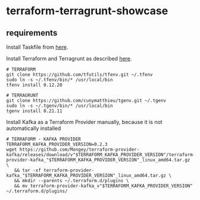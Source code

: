 # terraform-terragrunt-showcase

## requirements

Install Taskfile from [here](https://taskfile.dev/#/installation).

Install Terraform and Terragrunt as described [here](https://blog.gruntwork.io/how-to-manage-multiple-versions-of-terragrunt-and-terraform-as-a-team-in-your-iac-project-da5b59209f2d).
```
# TERRAFORM
git clone https://github.com/tfutils/tfenv.git ~/.tfenv
sudo ln -s ~/.tfenv/bin/* /usr/local/bin
tfenv install 0.12.20

# TERRAGRUNT
git clone https://github.com/cunymatthieu/tgenv.git ~/.tgenv
sudo ln -s ~/.tgenv/bin/* /usr/local/bin
tgenv install 0.21.11
```

Install Kafka as a Terraform Provider manually, because it is not automatically installed
```
# TERRAFORM - KAFKA PROVIDER
TERRAFORM_KAFKA_PROVIDER_VERSION=0.2.3
wget https://github.com/Mongey/terraform-provider-kafka/releases/download/v"$TERRAFORM_KAFKA_PROVIDER_VERSION"/terraform-provider-kafka_"$TERRAFORM_KAFKA_PROVIDER_VERSION"_linux_amd64.tar.gz \
   && tar -xf terraform-provider-kafka_"$TERRAFORM_KAFKA_PROVIDER_VERSION"_linux_amd64.tar.gz \
   && mkdir --parents ~/.terraform.d/plugins \
   && mv terraform-provider-kafka_v"$TERRAFORM_KAFKA_PROVIDER_VERSION" ~/.terraform.d/plugins/
```
